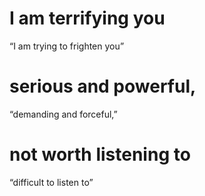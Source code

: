 #  I am terrifying you 
“I am trying to frighten you”
#  serious and powerful, 
“demanding and forceful,”
#  not worth listening to 
“difficult to listen to”

